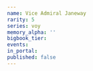 ```yaml
---
name: Vice Admiral Janeway
rarity: 5
series: voy
memory_alpha: ''
bigbook_tier:
events:
in_portal:
published: false
---
```

